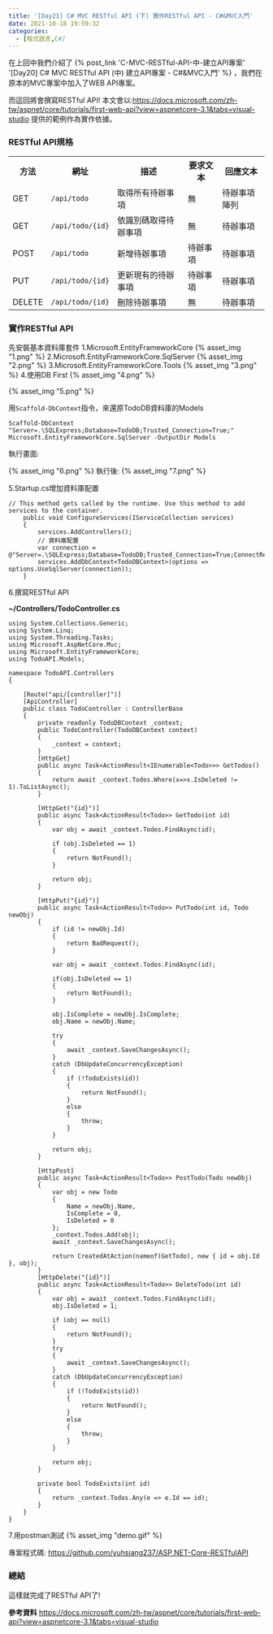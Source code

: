 ```yaml
---
title: '[Day21] C# MVC RESTful API (下) 實作RESTful API - C#&MVC入門'
date: 2021-10-18 19:59:32
categories:
  - [程式語言,C#]
---
```

在上回中我們介紹了 {% post_link 'C-MVC-RESTful-API-中-建立API專案' '[Day20] C# MVC RESTful API (中) 建立API專案 - C#&MVC入門' %} ，我們在原本的MVC專案中加入了WEB API專案。

而這回將會撰寫RESTful API!
本文會以:https://docs.microsoft.com/zh-tw/aspnet/core/tutorials/first-web-api?view=aspnetcore-3.1&tabs=visual-studio 提供的範例作為實作依據。
### RESTful API規格
<table>
<th>方法</th>
<th>網址</th>
<th>描述</th>
<th>要求文本</th>
<th>回應文本</th>
<tr>
<td>GET</td>
<td><code>/api/todo</code></td>
<td>取得所有待辦事項</td>
<td>無</td>
<td>待辦事項陣列</td>
</tr>
<tr>
<td>GET</td>
<td><code>/api/todo/{id}</code></td>
<td>依識別碼取得待辦事項</td>
<td>無</td>
<td>待辦事項</td>
</tr>
<tr>
<td>POST</td>
<td><code>/api/todo</code></td>
<td>新增待辦事項</td>
<td>待辦事項</td>
<td>待辦事項</td>
</tr>
<tr>
<td>PUT</td>
<td><code>/api/todo/{id}</code></td>
<td>更新現有的待辦事項</td>
<td>待辦事項</td>
<td>待辦事項</td>
</tr>
<tr>
<td>DELETE</td>
<td><code>/api/todo/{id}</code></td>
<td>刪除待辦事項</td>
<td>無</td>
<td>待辦事項</td>
</tr>
<!-- <tr>
<td>POST</td>
<td><code>/api/todo/batch</code></td>
<td>批次處理待辦事項，可批次新增、刪除、編輯</td>
<td>批次動作、待辦事項陣列</td>
<td>批次動作、待辦事項陣列</td>
</tr> -->
<tr>
</table>


### 實作RESTful API
先安裝基本資料庫套件
1.Microsoft.EntityFrameworkCore
{% asset_img "1.png" %}
2.Microsoft.EntityFrameworkCore.SqlServer
{% asset_img "2.png" %}
3.Microsoft.EntityFrameworkCore.Tools
{% asset_img "3.png" %}
4.使用DB First
{% asset_img "4.png" %}

{% asset_img "5.png" %}

用<code>Scaffold-DbContext</code>指令，來還原TodoDB資料庫的Models
```
Scaffold-DbContext "Server=.\SQLExpress;Database=TodoDB;Trusted_Connection=True;" Microsoft.EntityFrameworkCore.SqlServer -OutputDir Models
```
執行畫面:

{% asset_img "6.png" %}
執行後:
{% asset_img "7.png" %}

5.Startup.cs增加資料庫配置
```
// This method gets called by the runtime. Use this method to add services to the container.
    public void ConfigureServices(IServiceCollection services)
    {
        services.AddControllers();
        // 資料庫配置
        var connection = @"Server=.\SQLExpress;Database=TodoDB;Trusted_Connection=True;ConnectRetryCount=0";
        services.AddDbContext<TodoDBContext>(options => options.UseSqlServer(connection));
    }
```

6.撰寫RESTful API

**~/Controllers/TodoController.cs**
```
using System.Collections.Generic;
using System.Linq;
using System.Threading.Tasks;
using Microsoft.AspNetCore.Mvc;
using Microsoft.EntityFrameworkCore;
using TodoAPI.Models;

namespace TodoAPI.Controllers
{

    [Route("api/[controller]")]
    [ApiController]
    public class TodoController : ControllerBase
    {
        private readonly TodoDBContext _context;
        public TodoController(TodoDBContext context)
        {
            _context = context;
        }
        [HttpGet]
        public async Task<ActionResult<IEnumerable<Todo>>> GetTodos()
        {
            return await _context.Todos.Where(x=>x.IsDeleted != 1).ToListAsync();
        }

        [HttpGet("{id}")]
        public async Task<ActionResult<Todo>> GetTodo(int id)
        {
            var obj = await _context.Todos.FindAsync(id);

            if (obj.IsDeleted == 1)
            {
                return NotFound();
            }

            return obj;
        }

        [HttpPut("{id}")]
        public async Task<ActionResult<Todo>> PutTodo(int id, Todo newObj)
        {
            if (id != newObj.Id)
            {
                return BadRequest();
            }

            var obj = await _context.Todos.FindAsync(id);

            if(obj.IsDeleted == 1)
            {
                return NotFound();
            }

            obj.IsComplete = newObj.IsComplete;
            obj.Name = newObj.Name;

            try
            {
                await _context.SaveChangesAsync();
            }
            catch (DbUpdateConcurrencyException)
            {
                if (!TodoExists(id))
                {
                    return NotFound();
                }
                else
                {
                    throw;
                }
            }

            return obj;
        }

        [HttpPost]
        public async Task<ActionResult<Todo>> PostTodo(Todo newObj)
        {
            var obj = new Todo
            {
                Name = newObj.Name,
                IsComplete = 0,
                IsDeleted = 0
            };
            _context.Todos.Add(obj); 
            await _context.SaveChangesAsync();

            return CreatedAtAction(nameof(GetTodo), new { id = obj.Id }, obj);
        }
        [HttpDelete("{id}")]
        public async Task<ActionResult<Todo>> DeleteTodo(int id)
        {
            var obj = await _context.Todos.FindAsync(id);
            obj.IsDeleted = 1;

            if (obj == null)
            {
                return NotFound();
            }
            try
            {
                await _context.SaveChangesAsync();
            }
            catch (DbUpdateConcurrencyException)
            {
                if (!TodoExists(id))
                {
                    return NotFound();
                }
                else
                {
                    throw;
                }
            }

            return obj;
        }

        private bool TodoExists(int id)
        {
            return _context.Todos.Any(e => e.Id == id);
        }
    }
}

```
7.用postman測試
{% asset_img "demo.gif" %}


專案程式碼:
https://github.com/yuhsiang237/ASP.NET-Core-RESTfulAPI

### 總結
這樣就完成了RESTful API了!

**參考資料**
https://docs.microsoft.com/zh-tw/aspnet/core/tutorials/first-web-api?view=aspnetcore-3.1&tabs=visual-studio
